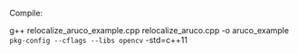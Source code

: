 Compile:

g++ relocalize_aruco_example.cpp relocalize_aruco.cpp -o aruco_example ``pkg-config --cflags --libs opencv`` -std=c++11
